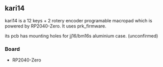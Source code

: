 ## kari14

kari14 is a 12 keys + 2 rotery encoder programable macropad which is powered by RP2040-Zero.
It uses prk_firmware.

its pcb has mounting holes for jj16/bm16s aluminium case. (unconfirmed)

### Board

- RP2040-Zero